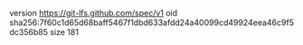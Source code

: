 version https://git-lfs.github.com/spec/v1
oid sha256:7f60c1d65d68baff5467f1dbd633afdd24a40099cd49924eea46c9f5dc356b85
size 181
